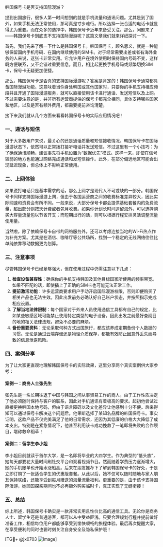 韩国保号卡是否支持国际漫游？

提到出国旅行，很多人第一时间想到的就是手机流量和通讯问题。尤其是到了国外，如果手机无法正常使用，那可真是寸步难行。所以选择一张合适的电话卡就显得尤为重要。而在众多的选择中，韩国保号卡近年来备受关注。那么，问题来了——韩国保号卡到底支不支持国际漫游呢？这篇文章我们就来详细探讨一下。

首先，我们先来了解一下什么是韩国保号卡。韩国保号卡，顾名思义，就是一种能够保留国内手机号码、在国内继续使用的SIM卡。对于经常需要出差或者有海外业务的人来说，这张卡非常实用。它允许用户在境外使用时保持国内号码不变，这样既方便联系，又不会错过重要信息。而且，相比起更换手机号码或频繁切换SIM卡，保号卡无疑更加便捷。

那么，韩国保号卡是否真的支持国际漫游呢？答案是肯定的！韩国保号卡通常都具备国际漫游功能。这意味着当你身处韩国或其他国家时，只要你的手机支持相应频段并且开通了国际漫游服务，就可以直接使用该卡进行通话、发送短信以及上网。不过需要注意的是，并非所有运营商提供的保号卡都完全相同，具体支持哪些国家和地区，以及是否有额外费用，都需要提前咨询清楚。

接下来我们就从几个方面来看看韩国保号卡的实际应用情况吧！

### 一、通话与短信

对于大多数用户来说，最关心的还是通话质量和短信接收情况。韩国保号卡在国际漫游状态下，依然可以正常拨打接听电话并发送短信。不过这里有一个小技巧：为了确保通讯顺畅，建议事先将手机设置为“数据优先”模式。这样一来，即使在信号较弱的地方也能通过网络完成通话和发短信操作。此外，在部分偏远地区可能会出现延迟现象，但总体上不影响正常使用。

### 二、上网体验

如果说打电话只是基本需求的话，那么上网才是现代人不可或缺的一部分。韩国保号卡同样支持国际漫游上网，但由于各国运营商之间的收费标准差异较大，因此实际网速和资费会有所不同。一般来说，大部分保号卡都会提供基础套餐内的免费流量，超出部分则按天计费或者包月收费。如果你计划长时间逗留海外，可以选择购买大容量流量包以节省开支；而短期出行的话，则可以根据行程安排灵活调整流量使用量。

当然啦，除了依赖保号卡自带的网络服务外，还可以考虑连接当地的Wi-Fi热点作为补充方案。尤其是在酒店、咖啡厅等公共场所，找到一个稳定的无线网络往往比单纯依靠移动数据更为划算。

### 三、注意事项

尽管韩国保号卡已经足够强大，但在使用过程中仍需注意以下几点：

1. **检查设备兼容性**：确保你的手机支持韩国及其他目标国家所使用的频率带宽。如果不匹配的话，即使插上了正确的SIM卡也可能无法正常工作。
2. **提前激活功能**：许多运营商要求用户手动开启国际漫游权限，否则即便购买了相关产品也无法生效。因此出发前务必确认好自己账户状态，并按照指示完成相应设置。
3. **了解当地法律限制**：每个国家对于外来人员使用通信工具都有自己的规定，比如某些敏感区域可能禁止使用特定类型的电子设备。因此出发之前最好查阅目的地的相关法律法规，避免不必要的麻烦。
4. **备份重要资料**：无论采取何种方式出国旅行，都应该养成定期备份个人数据的习惯。无论是通过云端存储还是物理介质保存，都能有效防止因意外丢失而导致的信息泄露风险。

### 四、案例分享

为了让大家更直观地理解韩国保号卡的实际效果，这里分享两个真实案例供大家参考：

#### 案例一：商务人士张先生
张先生是一名长期往返于中国与韩国之间从事贸易工作的商人。由于工作性质决定了他必须随时保持与客户的联系，因此对手机通讯有着极高的要求。起初他尝试过直接更换韩国本地号码，但由于语言障碍以及文化差异让他感到十分不便。后来得知可以通过保号卡解决这个问题后，他果断选择了某知名品牌的韩国保号卡。事实证明，这款产品不仅完美满足了他的日常需求，还因为其低廉的价格大大降低了成本支出。特别是在紧急情况下，他甚至利用该卡成功挽救了一笔即将失败的合作项目，堪称救命稻草！

#### 案例二：留学生李小姐
李小姐目前就读于首尔大学，是一名即将毕业的大四学生。作为典型的“低头族”，她每天都要花大量时间刷社交平台和观看视频节目。然而随着学费压力逐渐增大，她的手机账单也开始水涨船高。后来在朋友推荐下了解到韩国保号卡的好处，于是立即订购了一张适合学生的优惠版套餐。从此以后，她不仅可以随时随地与家人朋友保持联络，还能享受到每月赠送的海量流量福利。更重要的是，由于该卡支持国际漫游，她回国探亲期间也不必再额外购买临时卡，真正实现了无缝衔接！

### 五、总结

综上所述，韩国保号卡确实是一款非常实用且性价比高的通信工具。无论你是商务人士、留学生还是普通游客，都可以从中受益匪浅。只要合理规划行程并提前做好准备工作，相信每位用户都能够享受到愉快顺畅的旅程体验。最后再次提醒大家，在享受便利的同时也要时刻关注自身安全及隐私保护哦！

[TG💪+ @jx0703 ![Image](https://github.com/user-attachments/assets/dbca1d08-cadb-493c-b0ec-ad6f7a83f270)]